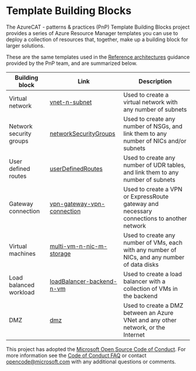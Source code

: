 # Template Building Blocks

The AzureCAT - patterns & practices (PnP) Template Building Blocks project provides a series of Azure Resource Manager templates you can use to deploy a collection of resources that, together, make up a building block for larger solutions.

These are the same templates used in the [Reference architectures](http://aka.ms/architecture) guidance provided by the PnP team, and are summarized below. 

|Building block|Link|Description|
|---|---|---|
|Virtual network|[vnet-n-subnet](./templates/buildingBlocks/vnet-n-subnet)|Used to create a virtual network with any number of subnets|
|Network security groups|[networkSecurityGroups](./templates/buildingBlocks/networkSecurityGroups)|Used to create any number of NSGs, and link them to any number of NICs and/or subnets|
|User defined routes|[userDefinedRoutes](./templates/buildingBlocks/userDefinedRoutes)|Used to create any number of UDR tables, and link them to any number of subnets|
|Gateway connection|[vpn-gateway-vpn-connection](./templates/buildingBlocks/vpn-gateway-vpn-connection)|Used to create a VPN or ExpressRoute gateway and necessary connections to another network|
|Virtual machines|[multi-vm-n-nic-m-storage](./templates/buildingBlocks/multi-vm-n-nic-m-storage)|Used to create any number of VMs, each with any number of NICs, and any number of data disks|
|Load balanced workload|[loadBalancer-backend-n-vm](./templates/buildingBlocks/loadBalancer-backend-n-vm)|Used to create a load balancer with a collection of VMs in the backend|
|DMZ|[dmz](./templates/buildingBlocks/dmz)|Used to create a DMZ between an Azure VNet and any other network, or the Internet|

This project has adopted the [Microsoft Open Source Code of Conduct](https://opensource.microsoft.com/codeofconduct/). For more information see the [Code of Conduct FAQ](https://opensource.microsoft.com/codeofconduct/faq/) or contact [opencode@microsoft.com](mailto:opencode@microsoft.com) with any additional questions or comments.






